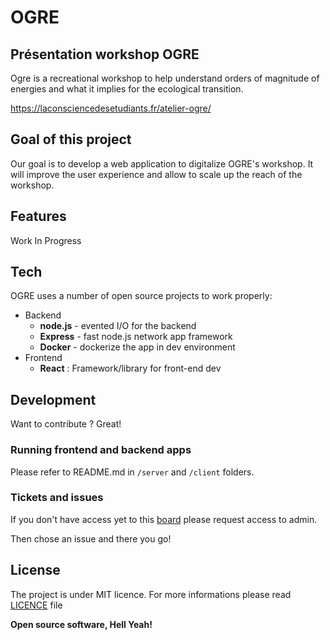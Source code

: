 # OGRE

## Présentation workshop OGRE

Ogre is a recreational workshop to help understand orders of magnitude of energies and what it implies for the ecological transition.

https://laconsciencedesetudiants.fr/atelier-ogre/


## Goal of this project

Our goal is to develop a web application to digitalize OGRE's workshop. It will improve the user experience and allow to scale up the reach of the workshop.

## Features

Work In Progress

## Tech

OGRE uses a number of open source projects to work properly:

- Backend
	- **node.js** - evented I/O for the backend
	- **Express** - fast node.js network app framework
	- **Docker** - dockerize the app in  dev environment
- Frontend
	- **React** : Framework/library for front-end dev


## Development

Want to contribute ? Great!

### Running frontend and backend apps
Please refer to README.md in `/server` and `/client` folders.

### Tickets and issues
If you don't have access yet to this [board](https://trello.com/b/pymIamFD/dev-web) please request access to admin.

Then chose an issue and there you go!

## License

The project is under MIT licence. For more informations please read [LICENCE](https://github.com/dataforgoodfr/offseason_ogre/blob/master/LICENSE) file

**Open source software, Hell Yeah!**

